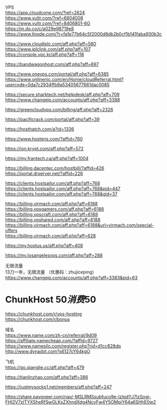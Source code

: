 VPS  
https://app.cloudcone.com/?ref=2624    
https://www.vultr.com/?ref=6804008  
https://www.vultr.com/?ref=8406801-6G  
https://m.do.co/c/a029e98719e8   
https://www.linode.com/?r=fa1e77b64c5f2000d8db2b0cf1b141faba930b3c   

https://www.cloudiplc.com/aff.php?aff=580    
https://www.iplclink.com/aff.php?aff=107    
https://console.vpc.kr/aff.php?aff=118   
 
https://bandwagonhost.com/aff.php?aff=697     

https://www.onevps.com/portal/aff.php?aff=6385     
https://www.onlinenic.com/en/Home/cloudReferral.html?usercode=0da7c2934ffb9a53405677661dac0085   

https://secure.sharktech.net/helpdesk/aff.php?aff=709   
https://www.changeip.com/accounts/aff.php?aff=3388   

https://greencloudvps.com/billing/aff.php?aff=2326   

https://pacificrack.com/portal/aff.php?aff=39    

https://hosthatch.com/a?id=1336    

https://www.hostens.com/?affid=760

https://ion.krypt.com/aff.php?aff=572

https://my.frantech.ca/aff.php?aff=1004  

https://billing.dacentec.com/hostbill/?affid=426   
https://portal.drserver.net/?affid=226   

https://clients.hostsailor.com/aff.php?aff=768  
https://clients.hostsailor.com/aff.php?aff=768&pid=447     
https://clients.hostsailor.com/aff.php?aff=768&gid=37    

https://billing.virmach.com/aff.php?aff=6188   
https://billing.vpsgamers.com/aff.php?aff=6188   
https://billing.vpscraft.com/aff.php?aff=6188     
https://billing.vpshared.com/aff.php?aff=6188     
https://billing.virmach.com/aff.php?aff=6188&url=virmach.com/special-offers     
https://billing.virmach.com/aff.php?aff=628    

https://my.hostus.us/aff.php?aff=408   

https://my.losangelesvps.com/aff.php?aff=288   

无限流量  
13刀一年，无限流量 （优惠码：zhujiceping）https://www.changeip.com/accounts/aff.php?aff=3383&pid=63   

# ChunkHost $50 消费$50
https://chunkhost.com/r/vps-hosting   
https://chunkhost.com/r/bonus  

域名  
https://www.name.com/zh-cn/referral/9d09  
https://affiliate.namecheap.com/?affId=9727  
https://www.namesilo.com/register.php?rid=d1cc828dp    
http://www.dynadot.com?s6127cY64kgO    

飞机   
https://go.qianglie.cc/aff.php?aff=479

https://tianlinzhao.com/aff.php?aff=386

https://justmysocks1.net/members/aff.php?aff=247


https://share.payoneer.com/nav/-MSLRMSsubfuco9e-IzIpdYJ7lzSogi-FHI2V7zITYXSheRfSwGLKsZXhndXdg4NcvFw4Y5OMpiY64a6SHhE0w2
